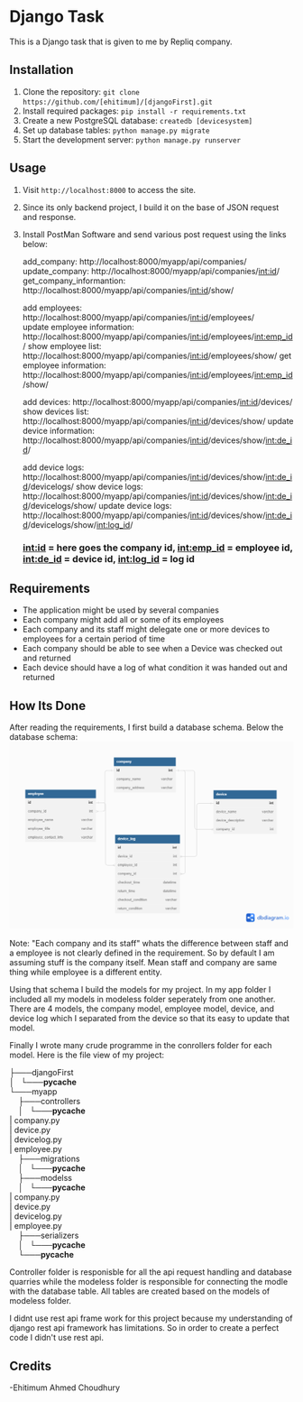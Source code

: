 # Django Task

This is a Django task that is given to me by Repliq company.

## Installation

1. Clone the repository: `git clone https://github.com/[ehitimum]/[djangoFirst].git`
2. Install required packages: `pip install -r requirements.txt`
3. Create a new PostgreSQL database: `createdb [devicesystem]`
4. Set up database tables: `python manage.py migrate`
5. Start the development server: `python manage.py runserver`

## Usage

1. Visit `http://localhost:8000` to access the site.
2. Since its only backend project, I build it on the base of JSON request and response.
3. Install PostMan Software and send various post request using the links below:

     add_company: http://localhost:8000/myapp/api/companies/                               
     update_company: http://localhost:8000/myapp/api/companies/<int:id>/                    
     get_company_informantion: http://localhost:8000/myapp/api/companies/<int:id>/show/               
    

     add employees: http://localhost:8000/myapp/api/companies/<int:id>/employees/           
     update employee information: http://localhost:8000/myapp/api/companies/<int:id>/employees/<int:emp_id>/
     show employee list: http://localhost:8000/myapp/api/companies/<int:id>/employees/show/
     get employee information: http://localhost:8000/myapp/api/companies/<int:id>/employees/<int:emp_id>/show/


     add devices: http://localhost:8000/myapp/api/companies/<int:id>/devices/
     show devices list: http://localhost:8000/myapp/api/companies/<int:id>/devices/show/
     update device information: http://localhost:8000/myapp/api/companies/<int:id>/devices/show/<int:de_id>/


     add device logs: http://localhost:8000/myapp/api/companies/<int:id>/devices/show/<int:de_id>/devicelogs/
     show device logs: http://localhost:8000/myapp/api/companies/<int:id>/devices/show/<int:de_id>/devicelogs/show/
     update device logs: http://localhost:8000/myapp/api/companies/<int:id>/devices/show/<int:de_id>/devicelogs/show/<int:log_id>/
     
     ### <int:id> = here goes the company id, <int:emp_id> = employee id, <int:de_id> = device id, <int:log_id> = log id

## Requirements

- The application might be used by several companies
- Each company might add all or some of its employees
- Each company and its staff might delegate one or more devices to employees for a certain period of time
- Each company should be able to see when a Device was checked out and returned
- Each device should have a log of what condition it was handed out and returned

## How Its Done

After reading the requirements, I first build a database schema. Below the database schema:
![Database_Schema](https://github.com/ehitimum/djangoFirst/blob/master/dbschema.png)

Note: "Each company and its staff" whats the difference between staff and a employee is not clearly defined in the requirement. So by default I am assuming stuff is
the company itself. Mean staff and company are same thing while employee is a different entity.

Using that schema I build the models for my project. In my app folder I included all my models in modeless folder seperately from one another. There are 4 models,
the company model, employee model, device, and device log which I separated from the device so that its easy to update that model.

Finally I wrote many crude programme in the conrollers folder for each model. Here is the file view of my project:

├───djangoFirst                                                                                                                                                         
│   └───__pycache__                                                                                                                                                     
└───myapp                                                                                                                                                               
    ├───controllers                                                                                                                                                     
    │   └───__pycache__                                                                                                                                                 
    |       company.py                                                                                                                                                 
    |    device.py                                                                                                                                                    
    |       devicelog.py                                                                                                                                               
    |       employee.py                                                                                                                                                
    ├───migrations                                                                                                                                                     
    │   └───__pycache__                                                                                                                                                 
    ├───modelss                                                                                                                                                         
    │   └───__pycache__                                                                                                                                                 
    |       company.py                                                                                                                                                 
    |       device.py                                                                                                                                                   
    |       devicelog.py                                                                                                                                               
    |       employee.py                                                                                                                                                 
    ├───serializers                                                                                                                                                     
    │   └───__pycache__                                                                                                                                                 
    └───__pycache__                                                                                                                                                     
                                                                                                                                                                       
Controller folder is responisble for all the api request handling and database quarries while the modeless folder is responsible for connecting the modle with the
database table. All tables are created based on the models of modeless folder. 

I didnt use rest api frame work for this project because my understanding of django rest api framework has limitations. So in order to create a perfect code I didn't use rest api. 

## Credits
-Ehitimum Ahmed Choudhury




